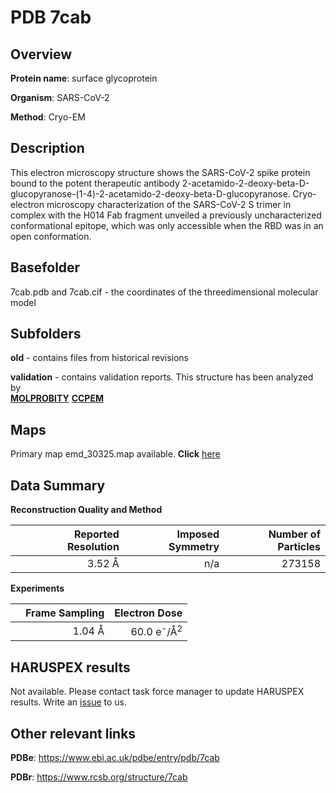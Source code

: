 # PDB 7cab

## Overview

**Protein name**: surface glycoprotein

**Organism**: SARS-CoV-2

**Method**: Cryo-EM

## Description

This electron microscopy structure shows the SARS-CoV-2 spike protein bound to the potent therapeutic antibody 2-acetamido-2-deoxy-beta-D-glucopyranose-(1-4)-2-acetamido-2-deoxy-beta-D-glucopyranose. Cryo-electron microscopy characterization of the SARS-CoV-2 S trimer in complex with the H014 Fab fragment unveiled a previously uncharacterized conformational epitope, which was only accessible when the RBD was in an open conformation.

## Basefolder

7cab.pdb and 7cab.cif - the coordinates of the threedimensional molecular model

## Subfolders



**old** - contains files from historical revisions

**validation** - contains validation reports. This structure has been analyzed by <br>  [**MOLPROBITY**](https://github.com/thorn-lab/coronavirus_structural_task_force/tree/master/pdb/surface_glycoprotein/SARS-CoV-2/7cab/validation/molprobity)   [**CCPEM**](https://github.com/thorn-lab/coronavirus_structural_task_force/tree/master/pdb/surface_glycoprotein/SARS-CoV-2/7cab/validation/ccpem-validation)



## Maps

Primary map emd_30325.map available. **Click** [here](http://ftp.wwpdb.org/pub/emdb/structures/EMD-30325/map/) 

## Data Summary
**Reconstruction Quality and Method**

|   | Reported Resolution | Imposed Symmetry | Number of Particles |
|---|-------------:|----------------:|--------------:|
|   |3.52 Å|n/a|273158|

**Experiments**

|   | Frame Sampling | Electron Dose |
|---|-------------:|----------------:|
|   |1.04 Å|60.0 e<sup>-</sup>/Å<sup>2</sup>|

## HARUSPEX results

Not available. Please contact task force manager to update HARUSPEX results. Write an [issue](https://github.com/thorn-lab/coronavirus_structural_task_force/issues) to us.

## Other relevant links 
**PDBe**:  https://www.ebi.ac.uk/pdbe/entry/pdb/7cab
 
**PDBr**: https://www.rcsb.org/structure/7cab 
